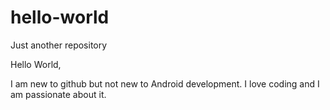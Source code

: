 # hello-world
Just another repository

Hello World,

I am new to github but not new to Android development. 
I love coding and I am passionate about it.
